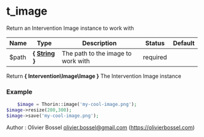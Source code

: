 # t_image

Return an Intervention Image instance to work with


Name  |  Type  |  Description  |  Status  |  Default
------------  |  ------------  |  ------------  |  ------------  |  ------------
$path  |  **{ [String](http://php.net/manual/en/language.types.string.php) }**  |  The path to the image to work with  |  required  |

Return **{ Intervention\Image\Image }** The Intervention Image instance

### Example
```php
	$image = Thorin::image('my-cool-image.png');
$image->resize(200,300);
$image->save('my-cool-image.png');
```
Author : Olivier Bossel <olivier.bossel@gmail.com> (https://olivierbossel.com)